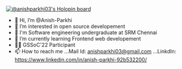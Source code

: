 [![@anishparkhi03's Holopin board](https://holopin.io/api/user/board?user=anishparkhi03)](https://holopin.io/@anishparkhi03)
- 👋 Hi, I’m @Anish-Parkhi
- 👀 I’m interested in open source developement 
- 🏫 I'm Software engineering undergraduate at SRM Chennai
- 🌱 I’m currently learning Frontend web developement
- 👩‍💻 GSSoC'22 Participant
- 📫 How to reach me ...Mail Id: anishparkhi03@gmail.com 
                     ...LinkdIn: https://www.linkedin.com/in/anish-parkhi-92b532200/


